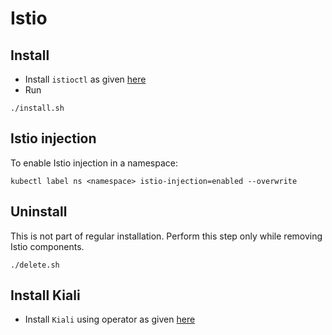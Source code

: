 # Istio

## Install
* Install `istioctl` as given [here](https://istio.io/latest/docs/setup/getting-started/#download)
* Run
```
./install.sh
```

## Istio injection
To enable Istio injection in a namespace:
```
kubectl label ns <namespace> istio-injection=enabled --overwrite
```

## Uninstall
This is not part of regular installation. Perform this step only while removing Istio components.
```
./delete.sh
```

## Install Kiali 
* Install `Kiali` using operator as given [here](https://kiali.io/docs/installation/installation-guide/install-with-helm/#install-with-operator)
